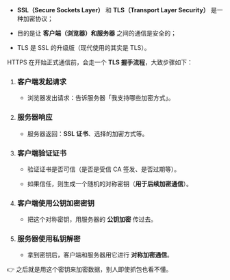 - **SSL（Secure Sockets Layer）** 和 **TLS（Transport Layer Security）** 是一种加密协议；
    
- 目的是让 **客户端（浏览器）和服务器** 之间的通信是安全的；
    
- TLS 是 SSL 的升级版（现代使用的其实是 TLS）。


HTTPS 在开始正式通信前，会走一个 **TLS 握手流程**，大致步骤如下：

1. ### 客户端发起请求
    
    - 浏览器发出请求：告诉服务器「我支持哪些加密方式」。
        
2. ### 服务器响应
    
    - 服务器返回：**SSL 证书**、选择的加密方式等。
        
3. ### 客户端验证证书
    
    - 验证证书是否可信（是否是受信 CA 签发、是否过期等）。
        
    - 如果信任，则生成一个随机的对称密钥（**用于后续加密通信**）。
        
4. ### 客户端使用公钥加密密钥
    
    - 把这个对称密钥，用服务器的 **公钥加密** 传过去。
        
5. ### 服务器使用私钥解密
    
    - 拿到密钥后，客户端和服务器用它进行 **对称加密通信**。
        

👉 之后就是用这个密钥来加密数据，别人即使抓包也看不懂。